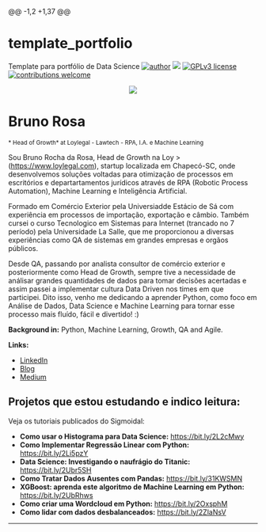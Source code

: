 @@ -1,2 +1,37 @@
# template_portfolio
Template para portfólio de Data Science
[![author](https://img.shields.io/badge/author-fulano-red.svg)](https://www.linkedin.com/in/bruno-rosa-bg/) [![](https://img.shields.io/badge/python-3.8+-blue.svg)](https://www.python.org/downloads/release/python-365/) [![GPLv3 license](https://img.shields.io/badge/License-GPLv3-blue.svg)](http://perso.crans.org/besson/LICENSE.html) [![contributions welcome](https://img.shields.io/badge/contributions-welcome-brightgreen.svg?style=flat)](https://github.com/carlosfab/data_science/issues)

<p align="center">
  <img src="banner.png" >
</p>

# Bruno Rosa
<sub>* Head of Growth* at Loylegal - Lawtech - RPA, I.A. e Machine Learning</sub>

Sou Bruno Rocha da Rosa, Head de Growth na Loy > (https://www.loylegal.com), startup localizada em Chapecó-SC, onde desenvolvemos soluções voltadas para otimização de processos em escritórios e departartamentos jurídicos através de RPA (Robotic Process Automation), Machine Learning e Inteligência Artificial. 

Formado em Comércio Exterior pela Universiadde Estácio de Sá com experiência em processos de importação, exportação e câmbio. Também cursei o curso Tecnologico em Sistemas para Internet (trancado no 7 período) pela Universidade La Salle, que me proporcionou a diversas experiências como QA de sistemas em grandes empresas e orgãos públicos.

Desde QA, passando por analista consultor de comércio exterior e posteriormente como Head de Growth, sempre tive a necessidade de análisar grandes quantidades de dados para tomar decisões acertadas e assim passei a implementar cultura Data Driven nos times em que participei. Dito isso, venho me dedicando a aprender Python, como foco em Análise de Dados, Data Science e Machine Learning para tornar esse processo mais fluído, fácil e divertido! :)


**Background in:** Python, Machine Learning, Growth, QA and Agile.

**Links:**
* [LinkedIn](https://www.linkedin.com/in/bruno-rosa-bg/)
* [Blog](http://sigmoidal.ai)
* [Medium](https://www.medium.com)


## Projetos que estou estudando e indico leitura:
Veja os tutoriais publicados do Sigmoidal:

* **Como usar o Histograma para Data Science:** https://bit.ly/2L2cMwy
* **Como Implementar Regressão Linear com Python:** https://bit.ly/2Li5pzY
* **Data Science: Investigando o naufrágio do Titanic:** https://bit.ly/2Ubr5SH
* **Como Tratar Dados Ausentes com Pandas:** https://bit.ly/31KWSMN
* **XGBoost: aprenda este algoritmo de Machine Learning em Python:** https://bit.ly/2UbRhws
* **Como criar uma Wordcloud em Python:** https://bit.ly/2OxsphM
* **Como lidar com dados desbalanceados:** https://bit.ly/2ZlaNsV

---

